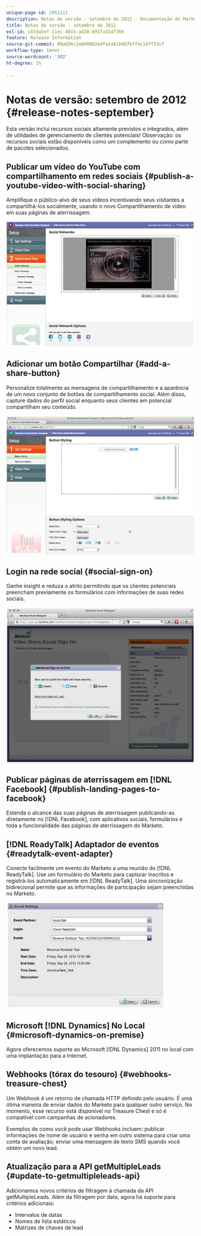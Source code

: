 ```yaml
---
unique-page-id: 2951111
description: Notas de versão - setembro de 2012 - Documentação do Marketo - Documentação do produto
title: Notas de versão - setembro de 2012
exl-id: c81da5ef-11ec-4015-a820-691fa314f369
feature: Release Information
source-git-commit: 09a656c3a0d0002edfa1a61b987bff4c1dff33cf
workflow-type: tm+mt
source-wordcount: '302'
ht-degree: 1%

---
```


# Notas de versão: setembro de 2012 {#release-notes-september}

Esta versão inclui recursos sociais altamente previstos e integrados, além de utilidades de gerenciamento de clientes potenciais! Observação: os recursos sociais estão disponíveis como um complemento ou como parte de pacotes selecionados.

## Publicar um vídeo do YouTube com compartilhamento em redes sociais {#publish-a-youtube-video-with-social-sharing}

Amplifique o público-alvo de seus vídeos incentivando seus visitantes a compartilhá-los socialmente, usando o novo Compartilhamento de vídeo em suas páginas de aterrissagem.

![](assets/image2014-9-23-10-3a39-3a21.png)

## Adicionar um botão Compartilhar {#add-a-share-button}

Personalize totalmente as mensagens de compartilhamento e a aparência de um novo conjunto de botões de compartilhamento social. Além disso, capture dados do perfil social enquanto seus clientes em potencial compartilham seu conteúdo.

![](assets/image2014-9-23-10-3a39-3a46.png)

## Login na rede social {#social-sign-on}

Ganhe insight e reduza o atrito permitindo que os clientes potenciais preencham previamente os formulários com informações de suas redes sociais.

![](assets/image2014-9-23-10-3a40-3a2.png)

## Publicar páginas de aterrissagem em [!DNL Facebook] {#publish-landing-pages-to-facebook}

Estenda o alcance das suas páginas de aterrissagem publicando-as diretamente no [!DNL Facebook], com aplicativos sociais, formulários e toda a funcionalidade das páginas de aterrissagem do Marketo.

## [!DNL ReadyTalk] Adaptador de eventos {#readytalk-event-adapter}

Conecte facilmente um evento do Marketo a uma reunião do [!DNL ReadyTalk]. Use um formulário do Marketo para capturar inscritos e registrá-los automaticamente em [!DNL ReadyTalk]. Uma sincronização bidirecional permite que as informações de participação sejam preenchidas no Marketo.

![](assets/image2014-9-23-10-3a40-3a16.png)

## Microsoft [!DNL Dynamics] No Local {#microsoft-dynamics-on-premise}

Agora oferecemos suporte ao Microsoft [!DNL Dynamics] 2011 no local com uma implantação para a Internet.

## Webhooks (tórax do tesouro) {#webhooks-treasure-chest}

Um Webhook é um retorno de chamada HTTP definido pelo usuário. É uma ótima maneira de enviar dados do Marketo para qualquer outro serviço. No momento, esse recurso está disponível no Treasure Chest e só é compatível com campanhas de acionadores.

Exemplos de como você pode usar Webhooks incluem: publicar informações de nome de usuário e senha em outro sistema para criar uma conta de avaliação; enviar uma mensagem de texto SMS quando você obtém um novo lead.

## Atualização para a API getMultipleLeads {#update-to-getmultipleleads-api}

Adicionamos novos critérios de filtragem à chamada da API getMultipleLeads. Além da filtragem por data, agora há suporte para critérios adicionais:

* Intervalos de datas
* Nomes de lista estáticos
* Matrizes de chaves de lead

